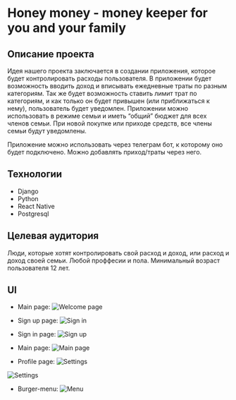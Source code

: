 # Honey money - money keeper for you and your family

## Описание проекта

Идея нашего проекта заключается в создании приложения, которое будет контролировать расходы пользователя. В приложении будет возможность вводить доход и вписывать ежедневные траты по разным категориям. Так же будет возможность ставить лимит трат по категориям, и как только он будет привышен (или приближаться к нему), пользователь будет уведомлен.
Приложении можно использовать в режиме семьи и иметь “общий” бюджет для всех членов семьи. При новой покупке или приходе средств, все члены семьи будут уведомлены.

Приложение можно использовать через телеграм бот, к которому оно будет подключено. Можно добавлять приход/траты через него.

## Технологии

* Django
* Python
* React Native
* Postgresql

## Целевая аудитория

Люди, которые хотят контролировать свой расход и доход, или расход и доход своей семьи.
Любой проффесии и пола. Минимальный возраст пользователя 12 лет.

## UI

* Main page:
![Welcome page](https://github.com/egornesterenko/honey-money/blob/ui/ui/Android%20-%201.jpg?raw=true)

* Sign up page:
![Sign in](https://github.com/egornesterenko/honey-money/blob/ui/ui/Android%20-%202.jpg?raw=true)

* Sign in page:
![Sign up](https://github.com/egornesterenko/honey-money/blob/ui/ui/Android%20-%203.jpg?raw=true)

* Main page:
![Main page](https://github.com/egornesterenko/honey-money/blob/ui/ui/Android%20-%204.jpg?raw=true)

* Profile page:
![Settings](https://github.com/egornesterenko/honey-money/blob/ui/ui/Android%20-%205.jpg?raw=true)

![Settings](https://github.com/egornesterenko/honey-money/blob/ui/ui/Android%20-%206.jpg?raw=true)

* Burger-menu:
![Menu](https://github.com/egornesterenko/honey-money/blob/ui/ui/Android%20-%207.jpg?raw=true)

